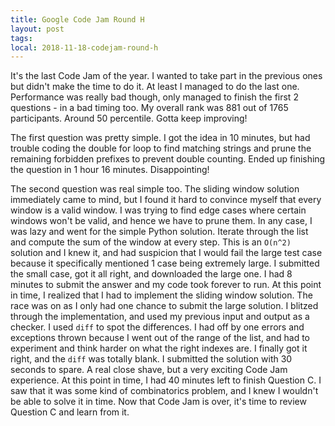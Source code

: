 ```yaml
---
title: Google Code Jam Round H
layout: post
tags:
local: 2018-11-18-codejam-round-h
---
```


It's the last Code Jam of the year. I wanted to take part in the previous ones
but didn't make the time to do it. At least I managed to do the last one.
Performance was really bad though, only managed to finish the first 2
questions - in a bad timing too. My overall rank was 881 out of 1765
participants. Around 50 percentile. Gotta keep improving! 

The first question was pretty simple. I got the idea in 10 minutes, but had
trouble coding the double for loop to find matching strings and prune the
remaining forbidden prefixes to prevent double counting. Ended up finishing the
question in 1 hour 16 minutes. Disappointing!

The second question was real simple too. The sliding window solution immediately
came to mind, but I found it hard to convince myself that every window is a
valid window. I was trying to find edge cases where certain windows won't be
valid, and hence we have to prune them. In any case, I was lazy and went for the
simple Python solution. Iterate through the list and compute the sum of the
window at every step. This is an `O(n^2)` solution and I knew it, and had
suspicion that I would fail the large test case because it specifically
mentioned 1 case being extremely large. I submitted the small case, got it all
right, and downloaded the large one. I had 8 minutes to submit the answer and my
code took forever to run. At this point in time, I realized that I had to
implement the sliding window solution. The race was on as I only had one chance
to submit the large solution. I blitzed through the implementation, and used my
previous input and output as a checker. I used `diff` to spot the differences. I
had off by one errors and exceptions thrown because I went out of the range of
the list, and had to experiment and think harder on what the right indexes are.
I finally got it right, and the `diff` was totally blank. I submitted the
solution with 30 seconds to spare. A real close shave, but a very exciting Code
Jam experience. At this point in time, I had 40 minutes left to finish Question
C. I saw that it was some kind of combinatorics problem, and I knew I wouldn't
be able to solve it in time. Now that Code Jam is over, it's time to review
Question C and learn from it.
